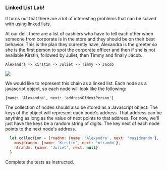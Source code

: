 ### Linked List Lab!

It turns out that there are a lot of interesting problems that can be solved with using linked lists.  

At our deli, there are a list of cashiers who have to tell each other when someone from corporate is in the store and they should be on their best behavior.  This is the plan they currently have, Alexandra is the greeter so she is the first person to spot the corporate officer and then if she is not available Kirstin, followed by Juliet, then Timmy and finally Jacob.  

```text
Alexandra -> Kirstin -> Juliet -> Timmy -> Jacob
```

![](	https://s3-us-west-2.amazonaws.com/curriculum-content/web-development/algorithms/linkedlistlab.jpg)

We would like to represent this chain as a linked list.  Each node as a javascript object, so each node will look like the following:

  `{name: 'Alexandra', next: 'addressOfNextPerson'}`

The collection of nodes should also be stored as a Javascript object.  The keys of the object will represent each node's address.  That address can be anything as long as the value of next points to that address.  For now, we'll just have the keys be a random string of digits.  The key next of each node points to the next node's address.

```javascript
  let collection = {rnadnm: {name: 'Alexandra', next: 'masjdrandm'},
    masjdrandm: {name: 'Kirstin', next: 'ntrandm'}, 
    ntrandm: {name: 'Juliet', next: null}
  }
```


Complete the tests as instructed.  

